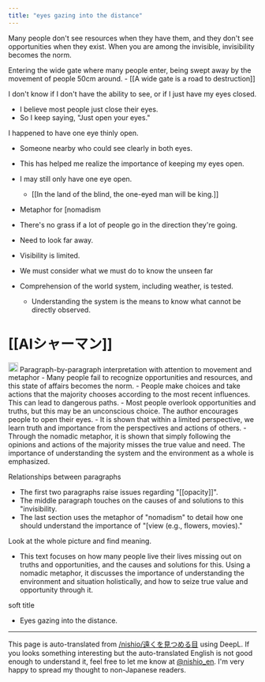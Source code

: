 ```yaml
---
title: "eyes gazing into the distance"
---
```


Many people don't see resources when they have them, and they don't see opportunities when they exist.
When you are among the invisible, invisibility becomes the norm.

Entering the wide gate where many people enter, being swept away by the movement of people 50cm around.
    - [[A wide gate is a road to destruction]]

I don't know if I don't have the ability to see, or if I just have my eyes closed.
- I believe most people just close their eyes.
- So I keep saying, "Just open your eyes."

I happened to have one eye thinly open.
- Someone nearby who could see clearly in both eyes.
- This has helped me realize the importance of keeping my eyes open.
- I may still only have one eye open.
    - [[In the land of the blind, the one-eyed man will be king.]]

- Metaphor for [nomadism
- There's no grass if a lot of people go in the direction they're going.
- Need to look far away.
- Visibility is limited.
- We must consider what we must do to know the unseen far
- Comprehension of the world system, including weather, is tested.
    - Understanding the system is the means to know what cannot be directly observed.

# [[AIシャーマン]]
<img src='https://scrapbox.io/api/pages/nishio-en/gpt/icon' alt='gpt.icon' height="19.5"/>
Paragraph-by-paragraph interpretation with attention to movement and metaphor
- Many people fail to recognize opportunities and resources, and this state of affairs becomes the norm.
- People make choices and take actions that the majority chooses according to the most recent influences. This can lead to dangerous paths.
- Most people overlook opportunities and truths, but this may be an unconscious choice. The author encourages people to open their eyes.
- It is shown that within a limited perspective, we learn truth and importance from the perspectives and actions of others.
- Through the nomadic metaphor, it is shown that simply following the opinions and actions of the majority misses the true value and need. The importance of understanding the system and the environment as a whole is emphasized.

Relationships between paragraphs
- The first two paragraphs raise issues regarding "[[opacity]]".
- The middle paragraph touches on the causes of and solutions to this "invisibility.
- The last section uses the metaphor of "nomadism" to detail how one should understand the importance of "[view (e.g., flowers, movies)."

Look at the whole picture and find meaning.
- This text focuses on how many people live their lives missing out on truths and opportunities, and the causes and solutions for this. Using a nomadic metaphor, it discusses the importance of understanding the environment and situation holistically, and how to seize true value and opportunity through it.

soft title
- Eyes gazing into the distance.
---
This page is auto-translated from [/nishio/遠くを見つめる目](https://scrapbox.io/nishio/遠くを見つめる目) using DeepL. If you looks something interesting but the auto-translated English is not good enough to understand it, feel free to let me know at [@nishio_en](https://twitter.com/nishio_en). I'm very happy to spread my thought to non-Japanese readers.